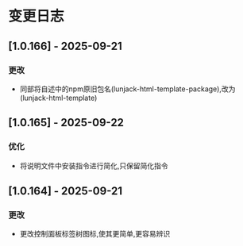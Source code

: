 # 变更日志
## [1.0.166] - 2025-09-21
### 更改
- 同部将自述中的npm原旧包名(lunjack-html-template-package),改为(lunjack-html-template)

## [1.0.165] - 2025-09-22
### 优化
- 将说明文件中安装指令进行简化,只保留简化指令

## [1.0.164] - 2025-09-21
### 更改
- 更改控制面板标签树图标,使其更简单,更容易辨识